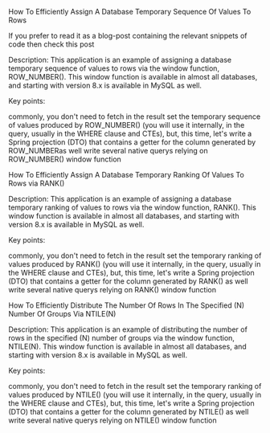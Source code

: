 How To Efficiently Assign A Database Temporary Sequence Of Values To Rows

If you prefer to read it as a blog-post containing the relevant snippets of code then check this post

Description: This application is an example of assigning a database temporary sequence of values to rows via the window function, ROW_NUMBER(). This window function is available in almost all databases, and starting with version 8.x is available in MySQL as well.

Key points:

commonly, you don't need to fetch in the result set the temporary sequence of values produced by ROW_NUMBER() (you will use it internally, in the query, usually in the WHERE clause and CTEs), but, this time, let's write a Spring projection (DTO) that contains a getter for the column generated by ROW_NUMBERas well
write several native querys relying on ROW_NUMBER() window function

How To Efficiently Assign A Database Temporary Ranking Of Values To Rows via RANK()

Description: This application is an example of assigning a database temporary ranking of values to rows via the window function, RANK(). This window function is available in almost all databases, and starting with version 8.x is available in MySQL as well.

Key points:

commonly, you don't need to fetch in the result set the temporary ranking of values produced by RANK() (you will use it internally, in the query, usually in the WHERE clause and CTEs), but, this time, let's write a Spring projection (DTO) that contains a getter for the column generated by RANK() as well
write several native querys relying on RANK() window function

How To Efficiently Distribute The Number Of Rows In The Specified (N) Number Of Groups Via NTILE(N)

Description: This application is an example of distributing the number of rows in the specified (N) number of groups via the window function, NTILE(N). This window function is available in almost all databases, and starting with version 8.x is available in MySQL as well.

Key points:

commonly, you don't need to fetch in the result set the temporary ranking of values produced by NTILE() (you will use it internally, in the query, usually in the WHERE clause and CTEs), but, this time, let's write a Spring projection (DTO) that contains a getter for the column generated by NTILE() as well
write several native querys relying on NTILE() window function